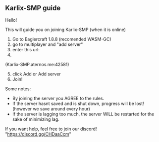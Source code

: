 ## Karlix-SMP guide
Hello!

This will guide you on joining Karlix-SMP (when it is online)

1. Go to Eaglercraft 1.8.8 (recomended WASM-GC)
2. go to multiplayer and "add server"
3. enter this url:
4. 
(Karlix-SMP.aternos.me:42581)

5. click Add or Add server
6. Join!

Some notes:
- By joining the server you AGREE to the rules.
- If the server hasnt saved and is shut down, progress will be lost! (however we save around every hour)
- If the server is lagging too much, the server WILL be restarted for the sake of minimizing lag.

If you want help, feel free to join our discord! "https://discord.gg/CHDaaCcm"
